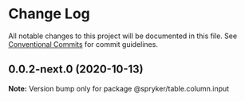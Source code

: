 # Change Log

All notable changes to this project will be documented in this file.
See [Conventional Commits](https://conventionalcommits.org) for commit guidelines.

## 0.0.2-next.0 (2020-10-13)

**Note:** Version bump only for package @spryker/table.column.input
